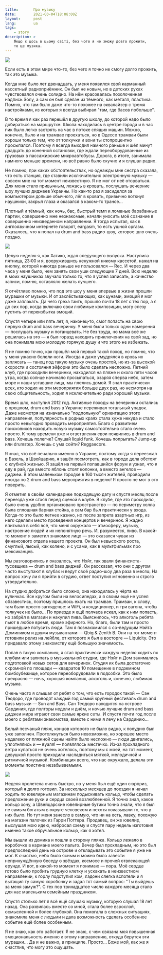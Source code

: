 ```yaml
---
title:       Про музику
date:        2021-03-04T18:08:00Z
layout:      post
lang:        ua
tags:
    - story
description: >
    Якщо є щось в цьому світі, без чого я не зможу довго прожити,
    то це музика.
---
```


![](/assets/articles/thoughts/pro-muzyku/1.jpeg)

Если есть в этом мире что-то, без чего я точно не смогу долго прожить, так это
музыка.

Когда мне было лет двенадцать, у меня появился свой карманный кассетный
радиоприёмник. Он был не новым, но в детских руках чувствовался очень солидно.
На нём красовалась позолоченная надпись Sony, а сам он был сделан из тёмного,
как металл, пластика. Помню, что там было даже что-то похожее на эквалайзер с
тремя настройками, из которых я всегда выбирал "там, где басов побольше".

В то время я как раз перешёл в другую школу, до которой надо было добираться на
маршрутке. Школа находилась в центре города и в час пик было легко застрять на
час в потоке спящих машин. Можно, конечно, было и на трамвае проехаться, но в
Одессе трамваи были хороши только тем, что от толкучки и вони ты стопроцентно
просыпался. Поэтому я всегда выходил намного раньше и шёл минут двадцать до
конечной остановки, где ждали переоборудованные из грузовых в пассажирские
микроавтобусы. Дорога, в итоге, занимала намного меньше времени, но всё равно
было скучно и я слушал радио.

Не помню, при каких обстоятельствах, но однажды мне сестра сказала, что есть
станция, где ставили исключительно электронную музыку — совсем мне на тот
момент неизвестную. Я не мог от неё оторваться. Для меня стало привычным,
ложась в кровать, послушать вечерние шоу лучших диджеев Украины. Но как-то раз
я засиделся за компьютером дольше обычного, лёг в кровать, привычно воткнул
наушники, закрыл глаза и оказался в каком-то трансе...

Плотный и тёмный, как ночь, бас, быстрый темп и ломаные барабанные партии,
совершенно мне незнакомые, начали уносить моё сознание в совершенно
неизведанном направлении. Я тогда испытал, как в англоязычном интернете
говорят, eargasm, то есть ушной оргазм. Оказалось, что я попал на drum and bass
радио-шоу, которое шло очень поздно.

![](/assets/articles/thoughts/pro-muzyku/2.png)

Целую неделю я, как Хатико, ждал следующего выпуска. Наступила пятница, 23:00 и
я, вооружившись ненужной никому кассетой, нажал на кнопку, которой никогда
раньше не пользовался — Rec. И через два часа у меня было, чем занять свои уши
следующие 7 дней. Всю неделю в моих наушниках звучало только то, что я успел
записать, а качество записи, помню, оставляло желать лучшего.

Я отчётливо помню, что под это шоу у меня впервые в жизни прошли мурашки от
музыки. И от захлёстывающих, как цунами, эмоций я мог даже заплакать. Да чего
греха таить, прошло почти 18 лет с тех пор, а я до сих пор, когда включаю свои
любимые композиции, могу слезу пустить от переизбытка эмоций.

Спустя четыре или пять лет, я, наконец-то, смог попасть на свою первую drum and
bass вечеринку. У меня были только одни намерения — послушать музыку и
потанцевать. Не без труда, но мама всё же решилась на это — я был горазд
находить приключения на свой зад, но она понимала мою молодую горячую душу и
что этого не избежать.

Я не помню точно, как прошёл мой первый такой поход, но помню, что у меня
ужасно болели ноги. Иногда я даже умудрялся в кровь их заплясать — танец под
такую музыку очень простой, но из-за высокой скорости и состояния эйфории это
было сделать несложно. Летний клуб, где проходили вечеринки, находился на пляже
и около пяти часов утра, когда солнце начинало просыпаться, озаряя сперва небо,
затем море и наши уставшие лица, мы плелись домой. Я знал практически всех, кто
ходил на эти мероприятия больше двух раз, но несмотря на свою общительность,
ходил я исключительно ради хорошей музыки.

Время шло, наступил 2012 год. Активные походы на вечеринки остались в прошлом,
drum and bass в Украине переживал тотальный упадок. Даже несмотря на изначально
"подпольную" ориентацию этого направления, популярность в родных краях стала
хуже некуда и стало просто невыгодно проводить мероприятия. Благо с развитием
поисковиков находить новую музыку самостоятельно стало очень просто. К тому
времени уже и ответвления свои появились в drum and bass. Хочешь полегче?
Слушай liquid funk. Хочешь попрыгать? Jump-up или drumstep. Хочешь с ума сойти?
Reggaecore.

Я знал, что всё печально именно в Украине, поэтому когда я переезжал в Базель,
в Швейцарию, я зашёл посмотреть, как в городе дела обстоят с клубной жизнью. Я
зашёл на первый попавшийся форум и узнал, что я еду в рай, где вместо яблонь
стоят колонки, а вместо ангелов — диджеи. В этом маленьком городке в 160 тысяч
жителей, проводили иногда по 2 drum and bass мероприятия в неделю! Я просто не
мог в это поверить.

Я отметил в своём календарике подходящую дату и спустя месяц после переезда уже
стоял перед сценой в клубе. В клубе, где это проходило, было очень удобно
организовано пространство — по периметру холла была сплошная барная стойка, а
сам бар был практически у входа. Когда-то это было летнее казино, но после
запрета азартных игр, из него сделали место проведения концертов и вечеринок. Я
жадно впитывал в себя всё, что меня окружало — атмосферу, музыку, настроение
людей и их непонятную речь. И, разумеется, пиво. В какой-то момент я заметил
знакомое лицо — это оказался чувак из финансового отдела нашего проекта. Он был
невысокого роста, смуглый, лысый, как колено, и с усами, как в мультфильмах про
мексиканцев.

Мы разговорились и оказалось, что Нэйт, так звали финансиста-тусовщика — drum
and bass диджей. Он рассказал, что они с другом часто выступают в клубах и
ведут своё радио-шоу два раза в месяц. На вопрос хочу ли я прийти в студию,
ответ поступил мгновенно и строго утвердительно.

На студию добраться было сложно, она находилась у чёрта на куличках. Все кругом
были на велосипедах, а я своим ещё не успел обзавестись, поэтому пришлось ехать
на трамвае. Трамваи, к слову, там были просто загляденье: и WiFi, и
кондиционер, и три вагона, чтобы толкучек не было... По приезде я ещё полчаса
искал, как к ним попасть, но забрёл в магазин и накупил пива. Выяснилось, что
алкоголь ребята пьют в любое время, кроме эфирного. Но, благо, были там и
просто пришедшие потусить люди. Там я познакомился с со-ведущим Нэйта Домиником
и двумя музыкантами — Qbig & Zenith B. Они на тот момент готовили релиз на
лейбле, от которого я был в восторге — Liquicity. Это придавало этому
знакомству ещё большую значимость.

Попав в такую компанию, я стал практически каждую неделю ходить по клубам или
залипать в музыкальной студии, где Нэйт и Дом занимались подготовкой новых
сетов для вечеринок. Студия их была достаточно скромной по площади — квадратов
10 помещение в подземном бомбоубежище, которое переоборудовали в подсобки. Это
было прекрасно — ночь, хорошая компания, алкоголь и, конечно, любимая музыка.

Очень часто я слышал от ребят о том, что есть городок такой — Сан Теодоро, где
проводят каждый год самый крупный фестиваль drum and bass музыки — Sun and
Bass. Сан Теодоро находится на острове Сардиния, где полторы недели и днём, и
ночью лучшие drum and bass диджеи мира играют свои самые яркие сеты. И спустя
почти год после моего с ребятами знакомства, вместе с ними я лечу на
Сардинию...

Белый песчаный пляж, концов которого не было видно, к полудню был уже заполнен.
Протолкнуться было невозможно, но хорошее место недалеко от пляжной сцены найти
было несложно — люди двигались, уплотнялись и — вуаля! — появлялось местечко.
Из-за прохладного ветра купаться не очень хотелось, поэтому мы с моей, на тот
момент, девушкой просто приходили насладиться мягкой, мелодичной и ритмичной
музыкой. Комбинация всего, что нас окружало, делала эти моменты поистине
незабываемыми.

![](/assets/articles/thoughts/pro-muzyku/3.jpeg)

Неделя пролетела очень быстро, но у меня был ещё один сюрприз, который я долго
готовил. За несколько месяцев до поездки я начал ходить по ювелирным магазинам
подыскивать кольцо, чтобы сделать предложение руки и сердца своей возлюбленной.
Я точно знал, какое кольцо хочу, а Швейцарские ювелирные бутики точно знали,
что я был не самым богатым в округе человеком и нехотя показывали то, что у них
было. Но тут меня занесло в самую, что ни на есть, лавку, похожую на магазин
палочек из Гарри Поттера. Продавец, он же ювелир, выслушал мою идею, набросал
схему и спустя пару недель изготовил именно такое обручальное кольцо, как я
хотел.

Мы вышли из домика и пошли в сторону пляжа. Кольцо лежало в коробочке в кармане
моего пальто. Вечер был прохладным, но это был предпоследний день на острове и
откладывать это событие я уже не мог. К счастью, небо было ясным и можно было
завести непринуждённую беседу о звёздах, космосе и прочей отвлекающей ерунде. И
вот, в какой-то момент я понимаю — пора. Моё сердце готово было пробить грудную
клетку и ускакать в неизвестном направлении, к горлу подступил ком, ладони
слегка вспотели и я вытащил ту самую коробочку и задал тот самый вопрос: "Ты
выйдешь за меня замуж?". С тех пор тринадцатое число каждого месяца стало для
нас маленьким семейным праздником.

Спустя столько лет я всё ещё слушаю музыку, которую слушал 18 лет назад. Она
развилась вместе со мной, стала более взрослой, осмысленной и более глубокой.
Она помогала в сложных ситуациях, знакомила меня с людьми и дала возможность
сделать особенное событие ещё более особенным.

Я не знаю, как это работает. Я не знаю, с чем связана моя повышенная
эмоциональность именно к этому направлению, откуда берутся эти мурашки... Да и
не важно, в принципе. Просто... Боже мой, как же я счастлив, что могу это
ощущать.

